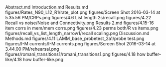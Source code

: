 Abstract.md
Introduction.md
Results.md
figures/Rates_N90_L12_R1/rate_plot.png
figures/Screen Shot 2016-03-14 at 5.35.56 PM/CRPs.png
figures/4.6 List length 2s/recall.png
figures/4.22 Recall vs noise/Noise and Connectivity.png
Results 2.md
figures/4.15-16 item corrs in mem/mem corrs.png
figures/4.23 perms both/R vs items.png
figures/recall_vs_list_length_narrow1/recall scaling.png
Discussion.md
Methods.md
figures/4.11 LAMM_base_probetest_2a1/probe test.png
figures/I-M currents/I-M currents.png
figures/Screen Shot 2016-03-14 at 3.44.00 PM/rehearsal.png
figures/romani_transitions1/romani_transitions1.png
figures/4.18 how buffer-like/4.18 how buffer-like.png